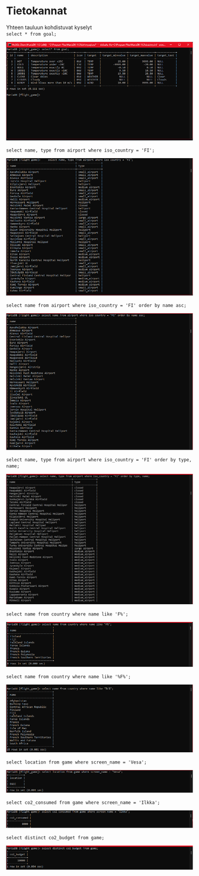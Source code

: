 # Tietokannat

Yhteen tauluun kohdistuvat kyselyt  
`select * from goal;`

![Screenshot](https://raw.githubusercontent.com/SolMaakinen/tietokannat/3c816e06e35bde5dddca210c2d98b49c047fa34d/Screenshot%202024-09-18%20114117.png)

`select name, type from airport where iso_country = 'FI';`

![Screenshot](https://raw.githubusercontent.com/SolMaakinen/tietokannat/0e0f2c48fb1a7819e591af2ee25b761a0bd336cd/Screenshot%202024-09-18%20120901.png)

`select name from airport where iso_country = 'FI' order by name asc;`

![Screenshot](https://raw.githubusercontent.com/SolMaakinen/tietokannat/0e0f2c48fb1a7819e591af2ee25b761a0bd336cd/Screenshot%202024-09-18%20121527.png)

`select name, type from airport where iso_country = 'FI' order by type, name;`

![Screenshot](https://raw.githubusercontent.com/SolMaakinen/tietokannat/0e0f2c48fb1a7819e591af2ee25b761a0bd336cd/Screenshot%202024-09-18%20121902.png)

`select name from country where name like 'F%';`

![Screenshot](https://raw.githubusercontent.com/SolMaakinen/tietokannat/0e0f2c48fb1a7819e591af2ee25b761a0bd336cd/Screenshot%202024-09-18%20122852.png)

`select name from country where name like '%F%';`

![Screenshot](https://raw.githubusercontent.com/SolMaakinen/tietokannat/0e0f2c48fb1a7819e591af2ee25b761a0bd336cd/Screenshot%202024-09-18%20124559.png)

`select location from game where screen_name = 'Vesa';`

![Screenshot](https://raw.githubusercontent.com/SolMaakinen/tietokannat/0e0f2c48fb1a7819e591af2ee25b761a0bd336cd/Screenshot%202024-09-18%20124754.png)

`select co2_consumed from game where screen_name = 'Ilkka';`

![Screenshot](https://raw.githubusercontent.com/SolMaakinen/tietokannat/0e0f2c48fb1a7819e591af2ee25b761a0bd336cd/Screenshot%202024-09-18%20125031.png)

`select distinct co2_budget from game;`

![Screenshot](https://raw.githubusercontent.com/SolMaakinen/tietokannat/0e0f2c48fb1a7819e591af2ee25b761a0bd336cd/Screenshot%202024-09-18%20125234.png)
